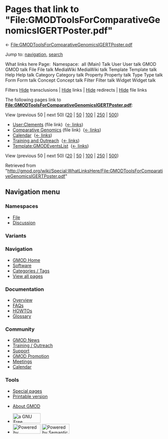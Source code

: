 <div id="mw-page-base" class="noprint">

</div>

<div id="mw-head-base" class="noprint">

</div>

<div id="content" class="mw-body" role="main">

<span id="top"></span>

<div id="mw-js-message" style="display:none;">

</div>



# <span dir="auto">Pages that link to "File:GMODToolsForComparativeGenomicsIGERTPoster.pdf"</span>

<div id="bodyContent">

<div id="contentSub">

←
[File:GMODToolsForComparativeGenomicsIGERTPoster.pdf](/wiki/File:GMODToolsForComparativeGenomicsIGERTPoster.pdf "File:GMODToolsForComparativeGenomicsIGERTPoster.pdf")

</div>

<div id="jump-to-nav" class="mw-jump">

Jump to: [navigation](#mw-navigation), [search](#p-search)

</div>

<div id="mw-content-text">

What links here Page:  Namespace:  all (Main) Talk User User talk GMOD
GMOD talk File File talk MediaWiki MediaWiki talk Template Template talk
Help Help talk Category Category talk Property Property talk Type Type
talk Form Form talk Concept Concept talk Filter Filter talk Widget
Widget talk

Filters
[Hide](/mediawiki/index.php?title=Special:WhatLinksHere/File:GMODToolsForComparativeGenomicsIGERTPoster.pdf&hidetrans=1 "Special:WhatLinksHere/File:GMODToolsForComparativeGenomicsIGERTPoster.pdf")
transclusions \|
[Hide](/mediawiki/index.php?title=Special:WhatLinksHere/File:GMODToolsForComparativeGenomicsIGERTPoster.pdf&hidelinks=1 "Special:WhatLinksHere/File:GMODToolsForComparativeGenomicsIGERTPoster.pdf")
links \|
[Hide](/mediawiki/index.php?title=Special:WhatLinksHere/File:GMODToolsForComparativeGenomicsIGERTPoster.pdf&hideredirs=1 "Special:WhatLinksHere/File:GMODToolsForComparativeGenomicsIGERTPoster.pdf")
redirects \|
[Hide](/mediawiki/index.php?title=Special:WhatLinksHere/File:GMODToolsForComparativeGenomicsIGERTPoster.pdf&hideimages=1 "Special:WhatLinksHere/File:GMODToolsForComparativeGenomicsIGERTPoster.pdf")
file links

The following pages link to
**[File:GMODToolsForComparativeGenomicsIGERTPoster.pdf](/wiki/File:GMODToolsForComparativeGenomicsIGERTPoster.pdf "File:GMODToolsForComparativeGenomicsIGERTPoster.pdf")**:

View (previous 50 \| next 50)
([20](/mediawiki/index.php?title=Special:WhatLinksHere/File:GMODToolsForComparativeGenomicsIGERTPoster.pdf&limit=20 "Special:WhatLinksHere/File:GMODToolsForComparativeGenomicsIGERTPoster.pdf")
\|
[50](/mediawiki/index.php?title=Special:WhatLinksHere/File:GMODToolsForComparativeGenomicsIGERTPoster.pdf&limit=50 "Special:WhatLinksHere/File:GMODToolsForComparativeGenomicsIGERTPoster.pdf")
\|
[100](/mediawiki/index.php?title=Special:WhatLinksHere/File:GMODToolsForComparativeGenomicsIGERTPoster.pdf&limit=100 "Special:WhatLinksHere/File:GMODToolsForComparativeGenomicsIGERTPoster.pdf")
\|
[250](/mediawiki/index.php?title=Special:WhatLinksHere/File:GMODToolsForComparativeGenomicsIGERTPoster.pdf&limit=250 "Special:WhatLinksHere/File:GMODToolsForComparativeGenomicsIGERTPoster.pdf")
\|
[500](/mediawiki/index.php?title=Special:WhatLinksHere/File:GMODToolsForComparativeGenomicsIGERTPoster.pdf&limit=500 "Special:WhatLinksHere/File:GMODToolsForComparativeGenomicsIGERTPoster.pdf"))

- [User:Clements](/wiki/User:Clements "User:Clements") (file link) ‎
  <span class="mw-whatlinkshere-tools">([←
  links](/mediawiki/index.php?title=Special:WhatLinksHere&target=User%3AClements "Special:WhatLinksHere"))</span>
- [Comparative
  Genomics](/wiki/Comparative_Genomics "Comparative Genomics") (file
  link) ‎ <span class="mw-whatlinkshere-tools">([←
  links](/mediawiki/index.php?title=Special:WhatLinksHere&target=Comparative+Genomics "Special:WhatLinksHere"))</span>
- [Calendar](/wiki/Calendar "Calendar") ‎
  <span class="mw-whatlinkshere-tools">([←
  links](/mediawiki/index.php?title=Special:WhatLinksHere&target=Calendar "Special:WhatLinksHere"))</span>
- [Training and
  Outreach](/wiki/Training_and_Outreach "Training and Outreach") ‎
  <span class="mw-whatlinkshere-tools">([←
  links](/mediawiki/index.php?title=Special:WhatLinksHere&target=Training+and+Outreach "Special:WhatLinksHere"))</span>
- [Template:GMODEventsList](/wiki/Template:GMODEventsList "Template:GMODEventsList")
  ‎ <span class="mw-whatlinkshere-tools">([←
  links](/mediawiki/index.php?title=Special:WhatLinksHere&target=Template%3AGMODEventsList "Special:WhatLinksHere"))</span>

View (previous 50 \| next 50)
([20](/mediawiki/index.php?title=Special:WhatLinksHere/File:GMODToolsForComparativeGenomicsIGERTPoster.pdf&limit=20 "Special:WhatLinksHere/File:GMODToolsForComparativeGenomicsIGERTPoster.pdf")
\|
[50](/mediawiki/index.php?title=Special:WhatLinksHere/File:GMODToolsForComparativeGenomicsIGERTPoster.pdf&limit=50 "Special:WhatLinksHere/File:GMODToolsForComparativeGenomicsIGERTPoster.pdf")
\|
[100](/mediawiki/index.php?title=Special:WhatLinksHere/File:GMODToolsForComparativeGenomicsIGERTPoster.pdf&limit=100 "Special:WhatLinksHere/File:GMODToolsForComparativeGenomicsIGERTPoster.pdf")
\|
[250](/mediawiki/index.php?title=Special:WhatLinksHere/File:GMODToolsForComparativeGenomicsIGERTPoster.pdf&limit=250 "Special:WhatLinksHere/File:GMODToolsForComparativeGenomicsIGERTPoster.pdf")
\|
[500](/mediawiki/index.php?title=Special:WhatLinksHere/File:GMODToolsForComparativeGenomicsIGERTPoster.pdf&limit=500 "Special:WhatLinksHere/File:GMODToolsForComparativeGenomicsIGERTPoster.pdf"))

</div>

<div class="printfooter">

Retrieved from
"<http://gmod.org/wiki/Special:WhatLinksHere/File:GMODToolsForComparativeGenomicsIGERTPoster.pdf>"

</div>

<div id="catlinks" class="catlinks catlinks-allhidden">

</div>

<div class="visualClear">

</div>

</div>

</div>

<div id="mw-navigation">

## Navigation menu

<div id="mw-head">



<div id="left-navigation">

<div id="p-namespaces" class="vectorTabs" role="navigation"
aria-labelledby="p-namespaces-label">

### Namespaces

- <span id="ca-nstab-image"><a href="/wiki/File:GMODToolsForComparativeGenomicsIGERTPoster.pdf"
  accesskey="c" title="View the file page [c]">File</a></span>
- <span id="ca-talk"><a
  href="/mediawiki/index.php?title=File_talk:GMODToolsForComparativeGenomicsIGERTPoster.pdf&amp;action=edit&amp;redlink=1"
  accesskey="t"
  title="Discussion about the content page [t]">Discussion</a></span>

</div>

<div id="p-variants" class="vectorMenu emptyPortlet" role="navigation"
aria-labelledby="p-variants-label">

### 

### Variants[](#)

<div class="menu">

</div>

</div>

</div>

<div id="right-navigation">





</div>



</div>

</div>

</div>

<div id="mw-panel">

<div id="p-logo" role="banner">

<a href="/wiki/Main_Page"
style="background-image: url(http://gmod.org/images/GMOD-cogs.png);"
title="Visit the main page"></a>

</div>

<div id="p-Navigation" class="portal" role="navigation"
aria-labelledby="p-Navigation-label">

### Navigation

<div class="body">

- <span id="n-GMOD-Home">[GMOD Home](/wiki/Main_Page)</span>
- <span id="n-Software">[Software](/wiki/GMOD_Components)</span>
- <span id="n-Categories-.2F-Tags">[Categories /
  Tags](/wiki/Categories)</span>
- <span id="n-View-all-pages">[View all
  pages](/wiki/Special:AllPages)</span>

</div>

</div>

<div id="p-Documentation" class="portal" role="navigation"
aria-labelledby="p-Documentation-label">

### Documentation

<div class="body">

- <span id="n-Overview">[Overview](/wiki/Overview)</span>
- <span id="n-FAQs">[FAQs](/wiki/Category:FAQ)</span>
- <span id="n-HOWTOs">[HOWTOs](/wiki/Category:HOWTO)</span>
- <span id="n-Glossary">[Glossary](/wiki/Glossary)</span>

</div>

</div>

<div id="p-Community" class="portal" role="navigation"
aria-labelledby="p-Community-label">

### Community

<div class="body">

- <span id="n-GMOD-News">[GMOD News](/wiki/GMOD_News)</span>
- <span id="n-Training-.2F-Outreach">[Training /
  Outreach](/wiki/Training_and_Outreach)</span>
- <span id="n-Support">[Support](/wiki/Support)</span>
- <span id="n-GMOD-Promotion">[GMOD
  Promotion](/wiki/GMOD_Promotion)</span>
- <span id="n-Meetings">[Meetings](/wiki/Meetings)</span>
- <span id="n-Calendar">[Calendar](/wiki/Calendar)</span>

</div>

</div>

<div id="p-tb" class="portal" role="navigation"
aria-labelledby="p-tb-label">

### Tools

<div class="body">

- <span id="t-specialpages"><a href="/wiki/Special:SpecialPages" accesskey="q"
  title="A list of all special pages [q]">Special pages</a></span>
- <span id="t-print"><a
  href="/mediawiki/index.php?title=Special:WhatLinksHere/File:GMODToolsForComparativeGenomicsIGERTPoster.pdf&amp;printable=yes"
  rel="alternate" accesskey="p"
  title="Printable version of this page [p]">Printable version</a></span>

</div>

</div>

</div>

</div>

<div id="footer" role="contentinfo">

- <span id="footer-places-about">[About
  GMOD](/wiki/GMOD:About "GMOD:About")</span>

<!-- -->

- <span id="footer-copyrightico">[<img src="http://www.gnu.org/graphics/gfdl-logo-small.png" width="88"
  height="31" alt="a GNU Free Documentation License" />](http://www.gnu.org/licenses/fdl-1.3.html)</span>
- <span id="footer-poweredbyico">[<img src="/mediawiki/skins/common/images/poweredby_mediawiki_88x31.png"
  width="88" height="31" alt="Powered by MediaWiki" />](//www.mediawiki.org/)
  [<img
  src="/mediawiki/extensions/SemanticMediaWiki/includes/../resources/images/smw_button.png"
  width="88" height="31" alt="Powered by Semantic MediaWiki" />](https://www.semantic-mediawiki.org/wiki/Semantic_MediaWiki)</span>

<div style="clear:both">

</div>

</div>
